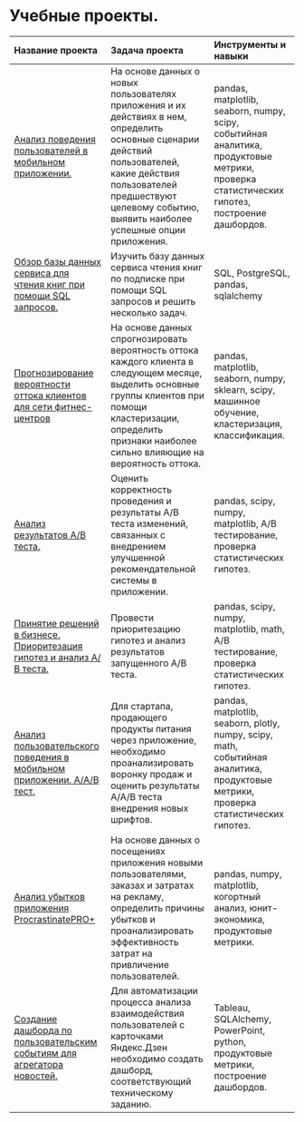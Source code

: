 # Учебные проекты.
| Название проекта| Задача проекта| Инструменты и навыки|
|:----------------|:---------------|:------------------|
|[Анализ поведения пользователей в мобильном приложении.](https://github.com/OlyaStepanenko/projects_practicum_data_analysis/tree/main/application_user_actions)|На основе данных о новых пользователях приложения и их действиях в нем, определить основные сценарии действий пользователей, какие действия пользователей предшествуют целевому событию, выявить наиболее успешные опции приложения.| pandas, matplotlib, seaborn, numpy, scipy, событийная аналитика, продуктовые метрики, проверка статистических гипотез, построение дашбордов.|
|[Обзор базы данных сервиса для чтения книг при помощи SQL запросов.](https://github.com/OlyaStepanenko/projects_practicum_data_analysis/tree/main/sql_book_reading_service)|Изучить базу данных сервиса чтения книг по подписке при помощи SQL запросов и решить несколько задач.| SQL, PostgreSQL, pandas, sqlalchemy| 
|[Прогнозирование вероятности оттока клиентов для сети фитнес-центров](https://github.com/OlyaStepanenko/projects_practicum_data_analysis/tree/main/gym_customer_churn)|На основе данных спрогнозировать вероятность оттока каждого клиента в следующем месяце, выделить основные группы клиентов при помощи кластеризации, определить признаки наиболее сильно влияющие на вероятность оттока.|pandas, matplotlib, seaborn, numpy, sklearn, scipy, машинное обучение, кластеризация, классификация.| 
|[Анализ результатов А/В теста.](https://github.com/OlyaStepanenko/projects_practicum_data_analysis/tree/main/ab_test_recommender_system)|Оценить корректность проведения и результаты А/В теста изменений, связанных с внедрением улучшенной рекомендательной системы в приложении.| pandas, scipy, numpy, matplotlib, А/В тестирование, проверка статистических гипотез.|
|[Принятие решений в бизнесе. Приоритезация гипотез и анализ А/В теста.](https://github.com/OlyaStepanenko/projects_practicum_data_analysis/tree/main/hypothesis_score_ab_test)|Провести приоритезацию гипотез и анализ результатов запущенного А/В теста.|pandas, scipy, numpy, matplotlib, math, А/В тестирование, проверка статистических гипотез.|
|[Анализ пользовательского поведения в мобильном приложении. А/А/В тест.](https://github.com/OlyaStepanenko/projects_practicum_data_analysis/tree/main/sales_funnel_aab_test)|Для стартапа, продающего продукты питания через приложение, необходимо проанализировать воронку продаж и оценить результаты А/А/В теста внедрения новых шрифтов.|pandas, matplotlib, seaborn, plotly, numpy, scipy, math, событийная аналитика, продуктовые метрики, проверка статистических гипотез.|
|[Анализ убытков приложения ProcrastinatePRO+](https://github.com/OlyaStepanenko/projects_practicum_data_analysis/tree/main/application_loss_analysis)|На основе данных о посещениях приложения новыми пользователями, заказах и затратах на рекламу, определить причины убытков и проанализировать эффективность затрат на привличение пользователей.| pandas, numpy, matplotlib, когортный анализ, юнит-экономика, продуктовые метрики.|
|[Создание дашборда по пользовательским событиям для агрегатора новостей.](https://github.com/OlyaStepanenko/projects_practicum_data_analysis/tree/main/yandex_zen_dashboard)|Для автоматизации процесса анализа взаимодействия пользователей с карточками Яндекс.Дзен необходимо создать дашборд, соответствующий техническому заданию.| Tableau, SQLAlchemy, PowerPoint, python, продуктовые метрики, построение дашбордов.|

